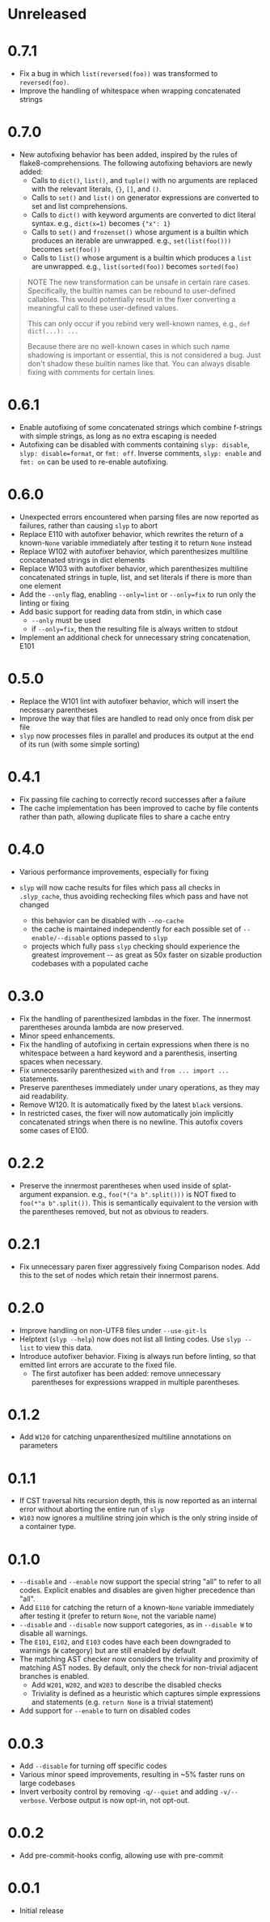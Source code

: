 # Unreleased
<!-- changelog-unreleased-marker -->

# 0.7.1
- Fix a bug in which `list(reversed(foo))` was transformed to `reversed(foo)`.
- Improve the handling of whitespace when wrapping concatenated strings

# 0.7.0

- New autofixing behavior has been added, inspired by the rules of
  flake8-comprehensions. The following autofixing behaviors are newly
  added:
  - Calls to `dict()`, `list()`, and `tuple()` with no arguments are replaced
    with the relevant literals, `{}`, `[]`, and `()`.
  - Calls to `set()` and `list()` on generator expressions are converted to set
    and list comprehensions.
  - Calls to `dict()` with keyword arguments are converted to dict literal
    syntax.
    e.g., `dict(x=1)` becomes `{"x": 1}`
  - Calls to `set()` and `frozenset()` whose argument is a builtin which
    produces an iterable are unwrapped.
    e.g., `set(list(foo()))` becomes `set(foo())`
  - Calls to `list()` whose argument is a builtin which produces a `list` are
    unwrapped.
    e.g., `list(sorted(foo))` becomes `sorted(foo)`

> NOTE
> The new transformation can be unsafe in certain rare cases. Specifically, the
> builtin names can be rebound to user-defined callables. This would
> potentially result in the fixer converting a meaningful call to these
> user-defined values.
>
> This can only occur if you rebind very well-known names,
> e.g., `def dict(...): ...`
>
> Because there are no well-known cases in which such name shadowing is
> important or essential, this is not considered a bug. Just don't shadow
> these builtin names like that.
> You can always disable fixing with comments for certain lines.

# 0.6.1

- Enable autofixing of some concatenated strings which combine f-strings with
  simple strings, as long as no extra escaping is needed
- Autofixing can be disabled with comments containing `slyp: disable`,
  `slyp: disable=format`, or `fmt: off`. Inverse comments, `slyp: enable` and
  `fmt: on` can be used to re-enable autofixing.

# 0.6.0

- Unexpected errors encountered when parsing files are now reported as failures, rather
  than causing `slyp` to abort
- Replace E110 with autofixer behavior, which rewrites the return of a known-`None`
  variable immediately after testing it to return `None` instead
- Replace W102 with autofixer behavior, which parenthesizes multiline
  concatenated strings in dict elements
- Replace W103 with autofixer behavior, which parenthesizes multiline
  concatenated strings in tuple, list, and set literals if there is more than
  one element
- Add the `--only` flag, enabling `--only=lint` or `--only=fix` to run only
  the linting or fixing
- Add basic support for reading data from stdin, in which case
  - `--only` must be used
  - if `--only=fix`, then the resulting file is always written to stdout
- Implement an additional check for unnecessary string concatenation, E101

# 0.5.0

- Replace the W101 lint with autofixer behavior, which will insert the
  necessary parentheses
- Improve the way that files are handled to read only once from disk per file
- `slyp` now processes files in parallel and produces its output at the end of
  its run (with some simple sorting)

# 0.4.1

- Fix passing file caching to correctly record successes after a failure
- The cache implementation has been improved to cache by file contents rather
  than path, allowing duplicate files to share a cache entry

# 0.4.0

- Various performance improvements, especially for fixing
- `slyp` will now cache results for files which pass all checks in
  `.slyp_cache`, thus avoiding rechecking files which pass and have
  not changed

  - this behavior can be disabled with `--no-cache`
  - the cache is maintained independently for each possible set of
    `--enable/--disable` options passed to `slyp`
  - projects which fully pass `slyp` checking should experience the greatest
    improvement -- as great as 50x faster on sizable production codebases with
    a populated cache

# 0.3.0

- Fix the handling of parenthesized lambdas in the fixer. The innermost
  parentheses arounda lambda are now preserved.
- Minor speed enhancements.
- Fix the handling of autofixing in certain expressions when there is no
  whitespace between a hard keyword and a parenthesis, inserting spaces when
  necessary.
- Fix unnecessarily parenthesized `with` and `from ... import ...` statements.
- Preserve parentheses immediately under unary operations, as they may aid
  readability.
- Remove W120. It is automatically fixed by the latest `black` versions.
- In restricted cases, the fixer will now automatically join implicitly
  concatenated strings when there is no newline. This autofix covers some cases
  of E100.

# 0.2.2

- Preserve the innermost parentheses when used inside of splat-argument
  expansion. e.g., `foo(*("a b".split()))` is NOT fixed to
  `foo(*"a b".split())`. This is semantically equivalent to the version with
  the parentheses removed, but not as obvious to readers.

# 0.2.1

- Fix unnecessary paren fixer aggressively fixing Comparison nodes. Add this to
  the set of nodes which retain their innermost parens.

# 0.2.0

- Improve handling on non-UTF8 files under `--use-git-ls`
- Helptext (`slyp --help`) now does not list all linting codes. Use
  `slyp --list` to view this data.
- Introduce autofixer behavior. Fixing is always run before linting, so that
  emitted lint errors are accurate to the fixed file.
  - The first autofixer has been added: remove unnecessary parentheses for
    expressions wrapped in multiple parentheses.

# 0.1.2

- Add `W120` for catching unparenthesized multiline annotations on parameters

# 0.1.1

- If CST traversal hits recursion depth, this is now reported as an internal
  error without aborting the entire run of `slyp`
- `W103` now ignores a multiline string join which is the only string inside
  of a container type.

# 0.1.0

- `--disable` and `--enable` now support the special string "all" to refer to
  all codes. Explicit enables and disables are given higher precedence than "all".
- Add `E110` for catching the return of a known-`None` variable immediately
  after testing it (prefer to return `None`, not the variable name)
- `--disable` and `--disable` now support categories, as in `--disable W`
  to disable all warnings.
- The `E101`, `E102`, and `E103` codes have each been downgraded to warnings
  (`W` category) but are still enabled by default
- The matching AST checker now considers the triviality and proximity of
  matching AST nodes. By default, only the check for non-trivial adjacent
  branches is enabled.
  - Add `W201`, `W202`, and `W203` to describe the disabled checks
  - Triviality is defined as a heuristic which captures simple expressions and
    statements (e.g. `return None` is a trivial statement)
- Add support for `--enable` to turn on disabled codes

# 0.0.3

- Add `--disable` for turning off specific codes
- Various minor speed improvements, resulting in ~5% faster runs on large
  codebases
- Invert verbosity control by removing `-q/--quiet` and adding `-v/--verbose`.
  Verbose output is now opt-in, not opt-out.

# 0.0.2

- Add pre-commit-hooks config, allowing use with pre-commit

# 0.0.1

- Initial release
